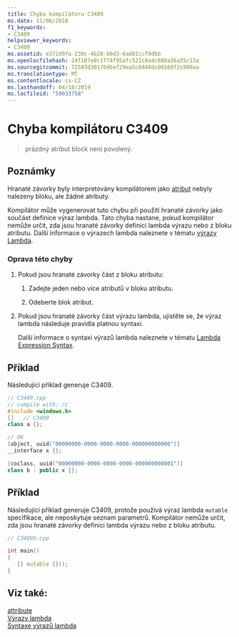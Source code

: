 ```yaml
---
title: Chyba kompilátoru C3409
ms.date: 11/06/2018
f1_keywords:
- C3409
helpviewer_keywords:
- C3409
ms.assetid: e372d9fa-230c-4b28-b6d3-6ad81ccf9dbb
ms.openlocfilehash: 24f107e0c1f74f95afc521c8a4c888a26a35c13a
ms.sourcegitcommit: 72583d30170d6ef29ea5c6848dc00169f2c909aa
ms.translationtype: MT
ms.contentlocale: cs-CZ
ms.lasthandoff: 04/18/2019
ms.locfileid: "59033758"
---
```

# <a name="compiler-error-c3409"></a>Chyba kompilátoru C3409

> prázdný atribut block není povolený.

## <a name="remarks"></a>Poznámky

Hranaté závorky byly interpretovány kompilátorem jako [atribut](../../windows/attributes-alphabetical-reference.md) nebyly nalezeny bloku, ale žádné atributy.

Kompilátor může vygenerovat tuto chybu při použití hranaté závorky jako součást definice výraz lambda. Tato chyba nastane, pokud kompilátor nemůže určit, zda jsou hranaté závorky definici lambda výrazu nebo z bloku atributu. Další informace o výrazech lambda naleznete v tématu [výrazy Lambda](../../cpp/lambda-expressions-in-cpp.md).

### <a name="to-correct-this-error"></a>Oprava této chyby

1. Pokud jsou hranaté závorky část z bloku atributu:

   1. Zadejte jeden nebo více atributů v bloku atributu.

   1. Odeberte blok atribut.

1. Pokud jsou hranaté závorky část výrazu lambda, ujistěte se, že výraz lambda následuje pravidla platnou syntaxi.

   Další informace o syntaxi výrazů lambda naleznete v tématu [Lambda Expression Syntax](../../cpp/lambda-expression-syntax.md).

## <a name="example"></a>Příklad

Následující příklad generuje C3409.

```cpp
// C3409.cpp
// compile with: /c
#include <windows.h>
[]   // C3409
class a {};

// OK
[object, uuid("00000000-0000-0000-0000-000000000000")]
__interface x {};

[coclass, uuid("00000000-0000-0000-0000-000000000001")]
class b : public x {};
```

## <a name="example"></a>Příklad

Následující příklad generuje C3409, protože používá výraz lambda `mutable` specifikace, ale neposkytuje seznam parametrů. Kompilátor nemůže určit, zda jsou hranaté závorky definici lambda výrazu nebo z bloku atributu.

```cpp
// C3409b.cpp

int main()
{
   [] mutable {}();
}
```

## <a name="see-also"></a>Viz také:

[attribute](../../windows/attributes-alphabetical-reference.md)<br/>
[Výrazy lambda](../../cpp/lambda-expressions-in-cpp.md)<br/>
[Syntaxe výrazů lambda](../../cpp/lambda-expression-syntax.md)